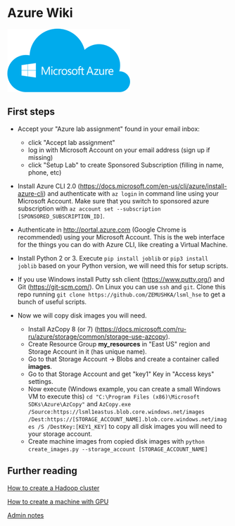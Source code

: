# Azure Wiki

![](docs/azure_logo.png)

## First steps
* Accept your "Azure lab assignment" found in your email inbox:
    - click "Accept lab assignment"
    - log in with Microsoft Account on your email address (sign up if missing)
    - click "Setup Lab" to create Sponsored Subscription (filling in name, phone, etc)

* Install Azure CLI 2.0 (https://docs.microsoft.com/en-us/cli/azure/install-azure-cli)
and authenticate with `az login` in command line using your Microsoft Account.
Make sure that you switch to sponsored azure subscription with
`az account set --subscription [SPONSORED_SUBSCRIPTION_ID]`.

* Authenticate in http://portal.azure.com (Google Chrome is recommended) using your Microsoft Account.
This is the web interface for the things you can do with Azure CLI, like creating a Virtual Machine.

* Install Python 2 or 3. Execute `pip install joblib` or `pip3 install joblib` based on your Python version,
we will need this for setup scripts.

* If you use Windows install Putty ssh client (https://www.putty.org/) and Git (https://git-scm.com/).
On Linux you can use `ssh` and `git`.
Clone this repo running `git clone https://github.com/ZEMUSHKA/lsml_hse` to get a bunch of useful scripts.

* Now we will copy disk images you will need.
    - Install AzCopy 8 (or 7) (https://docs.microsoft.com/ru-ru/azure/storage/common/storage-use-azcopy).
    - Create Resource Group **my_resources** in "East US" region and Storage Account in it (has unique name).
    - Go to that Storage Account -> Blobs and create a container called **images**.
    - Go to that Storage Account and get "key1" Key in "Access keys" settings.
    - Now execute (Windows example, you can create a small Windows VM to execute this)
    `cd "C:\Program Files (x86)\Microsoft SDKs\Azure\AzCopy"`
    and `AzCopy.exe /Source:https://lsml1eastus.blob.core.windows.net/images /Dest:https://[STORAGE_ACCOUNT_NAME].blob.core.windows.net/images /S /DestKey:[KEY1_KEY]`
    to copy all disk images you will need to your storage account.
    - Create machine images from copied disk images with
    `python create_images.py --storage_account [STORAGE_ACCOUNT_NAME]`

## Further reading
[How to create a Hadoop cluster](docs/CREATE_CLUSTER.md)

[How to create a machine with GPU](docs/CREATE_GPU.md)

[Admin notes](docs/ADMIN.md)
